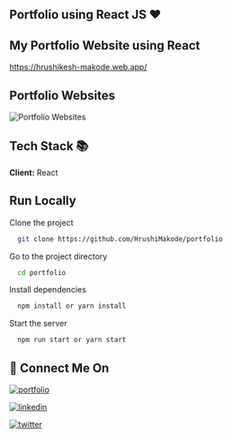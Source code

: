## Portfolio using React JS ❤️

## My Portfolio Website using React

https://hrushikesh-makode.web.app/

## Portfolio Websites

![Portfolio Websites](https://i.ibb.co/bLPXmPc/my-react-portfolio-2x.png)

## Tech Stack 📚

**Client:** React

<!-- **Server:** Node, Express -->

## Run Locally

Clone the project

```bash
  git clone https://github.com/HrushiMakode/portfolio
```

Go to the project directory

```bash
  cd portfolio
```

Install dependencies

```bash
  npm install or yarn install
```

Start the server

```bash
  npm run start or yarn start
```

## 🔗 Connect Me On

[![portfolio](https://img.shields.io/badge/my_portfolio-000?style=for-the-badge&logo=ko-fi&logoColor=white)](https://hrushikesh-makode.web.app/)

[![linkedin](https://img.shields.io/badge/linkedin-0A66C2?style=for-the-badge&logo=linkedin&logoColor=white)](https://www.linkedin.com/in/hrushikesh-makode-75116a147/)

[![twitter](https://img.shields.io/badge/twitter-1DA1F2?style=for-the-badge&logo=twitter&logoColor=white)](https://twitter.com/HrushiMakode)
